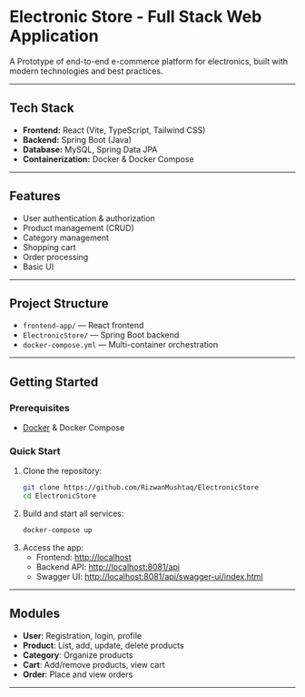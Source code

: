 # Electronic Store - Full Stack Web Application

A Prototype of end-to-end e-commerce platform for electronics, built with modern technologies and best practices.

---

## Tech Stack

- **Frontend:** React (Vite, TypeScript, Tailwind CSS)
- **Backend:** Spring Boot (Java)
- **Database:** MySQL, Spring Data JPA
- **Containerization:** Docker & Docker Compose

---

## Features

- User authentication & authorization
- Product management (CRUD)
- Category management
- Shopping cart
- Order processing
- Basic UI

---

## Project Structure

- `frontend-app/` — React frontend
- `ElectronicStore/` — Spring Boot backend
- `docker-compose.yml` — Multi-container orchestration

---

## Getting Started

### Prerequisites

- [Docker](https://www.docker.com/products/docker-desktop) & Docker Compose

### Quick Start

1. Clone the repository:
   ```sh
   git clone https://github.com/RizwanMushtaq/ElectronicStore
   cd ElectronicStore
   ```
2. Build and start all services:
   ```sh
   docker-compose up
   ```
3. Access the app:
   - Frontend: [http://localhost](http://localhost)
   - Backend API: [http://localhost:8081/api](http://localhost:8081/api)
   - Swagger UI: [http://localhost:8081/api/swagger-ui/index.html](http://localhost:8081/api/swagger-ui/index.html)

---

## Modules

- **User**: Registration, login, profile
- **Product**: List, add, update, delete products
- **Category**: Organize products
- **Cart**: Add/remove products, view cart
- **Order**: Place and view orders

---
